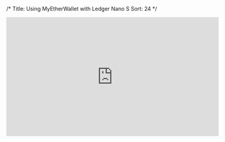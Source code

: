 /*
Title: Using MyEtherWallet with Ledger Nano S
Sort: 24
*/


<div class="video__wrapper">
<iframe width="560" height="315" src="https://www.youtube.com/embed/97LDwY0cxr4" frameborder="0" allowfullscreen></iframe>
</div>
